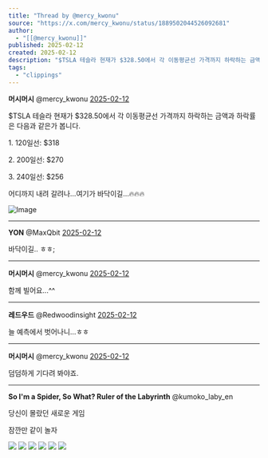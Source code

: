 ```yaml
---
title: "Thread by @mercy_kwonu"
source: "https://x.com/mercy_kwonu/status/1889502044526092681"
author:
  - "[[@mercy_kwonu]]"
published: 2025-02-12
created: 2025-02-12
description: "$TSLA 테슬라 현재가 $328.50에서 각 이동평균선 가격까지 하락하는 금액과 하락률은 다음과 같은가 봅니다. 1. 120일선: $318 2. 200일선: $270 3. 240일선: $256 어디까지 내려 갈려나...여기가 바닥이길..."
tags:
  - "clippings"
---
```

**머시머시** @mercy\_kwonu [2025-02-12](https://x.com/mercy_kwonu/status/1889502044526092681)

$TSLA 테슬라 현재가 $328.50에서 각 이동평균선 가격까지 하락하는 금액과 하락률은 다음과 같은가 봅니다.

1\. 120일선: $318

2\. 200일선: $270

3\. 240일선: $256

어디까지 내려 갈려나...여기가 바닥이길...🔥🔥🔥

![Image](https://pbs.twimg.com/media/GjjcGC7aIAAMgKz?format=jpg&name=large)

---

**YON** @MaxQbit [2025-02-12](https://x.com/MaxQbit/status/1889548222751973454)

바닥이길.. ㅎㅎ;

---

**머시머시** @mercy\_kwonu [2025-02-12](https://x.com/mercy_kwonu/status/1889548589002805353)

함께 빌어요...^^

---

**레드우드** @Redwoodinsight [2025-02-12](https://x.com/Redwoodinsight/status/1889528917851250695)

늘 예측에서 벗어나니…ㅎㅎ

---

**머시머시** @mercy\_kwonu [2025-02-12](https://x.com/mercy_kwonu/status/1889548707697414630)

덤덤하게 기다려 봐야죠.

---

**So I'm a Spider, So What? Ruler of the Labyrinth** @kumoko\_laby\_en

당신이 몰랐던 새로운 게임

잠깐만 같이 놀자

![](https://pbs.twimg.com/media/GicjK5zaYAMtcHE?format=jpg&name=large) ![](https://pbs.twimg.com/media/Ggp9p1XawAAilWJ?format=jpg&name=large) ![](https://pbs.twimg.com/media/Ggp9qNIbEAAQ613?format=jpg&name=large) ![](https://pbs.twimg.com/media/Ggp9s0RbAAAqHef?format=jpg&name=large) ![](https://pbs.twimg.com/media/Ggp9tKjakAAuBj5?format=jpg&name=large) ![](https://pbs.twimg.com/media/GihGWD8bEAAwZ5a?format=jpg&name=large)